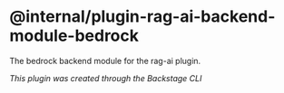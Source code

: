# @internal/plugin-rag-ai-backend-module-bedrock

The bedrock backend module for the rag-ai plugin.

_This plugin was created through the Backstage CLI_
